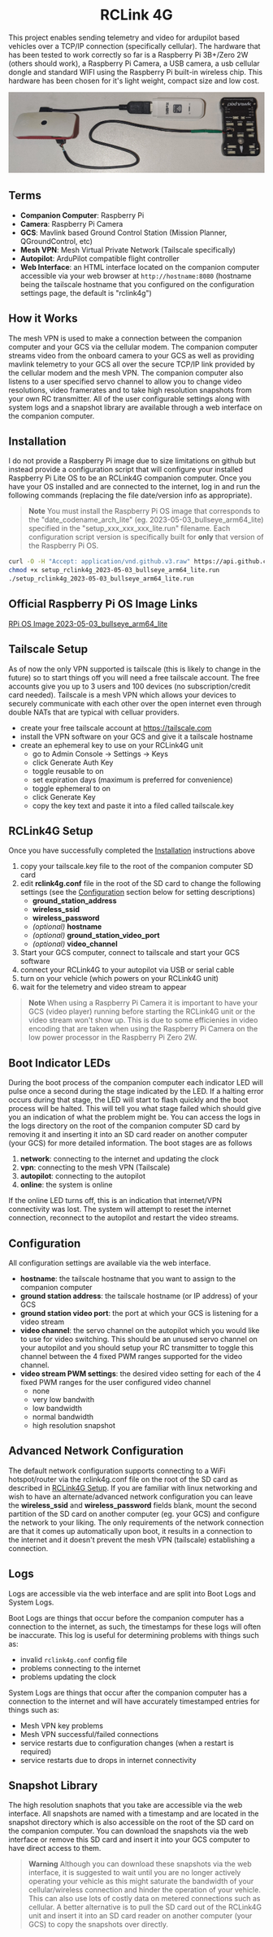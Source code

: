 <h1 style="text-align: center">RCLink 4G</h1>

This project enables sending telemetry and video for ardupilot based vehicles
over a TCP/IP connection (specifically cellular).  The hardware that has been
tested to work correctly so far is a Raspberry Pi 3B+/Zero 2W (others should
work), a Raspberry Pi Camera, a USB camera, a usb cellular dongle and standard
WIFI using the Raspberry Pi built-in wireless chip.  This hardware has been
chosen for it's light weight, compact size and low cost.

![test hardware](docs/rclink4g.jpg "test hardware")



## Terms

- **Companion Computer**: Raspberry Pi
- **Camera**: Raspberry Pi Camera
- **GCS**: Mavlink based Ground Control Station (Mission Planner, QGroundControl, etc)
- **Mesh VPN**: Mesh Virtual Private Network (Tailscale specifically)
- **Autopilot**: ArduPilot compatible flight controller
- **Web Interface**: an HTML interface located on the companion computer accessible
via your web browser at `http://hostname:8080` (hostname being the tailscale hostname
that you configured on the configuration settings page, the default is "rclink4g")



## How it Works

The mesh VPN is used to make a connection between the companion computer and your GCS
via the cellular modem.  The companion computer streams video from the onboard
camera to your GCS as well as providing mavlink telemetry to your GCS all over the
secure TCP/IP link provided by the cellular modem and the mesh VPN.  The companion
computer also listens to a user specified servo channel to allow you to change video
resolutions, video framerates and to take high resolution snapshots from your own
RC transmitter. All of the user configurable settings along with system logs and a
snapshot library are available through a web interface on the companion computer.



## Installation

I do not provide a Raspberry Pi image due to size limitations on github but instead
provide a configuration script that will configure your installed Raspberry Pi
Lite OS to be an RCLink4G companion computer. Once you have your OS installed
and are connected to the internet, log in and run the following commands (replacing
the file date/version info as appropriate).

> **Note**
You must install the Raspberry Pi OS image that corresponds to the
"date_codename_arch_lite" (eg. 2023-05-03_bullseye_arm64_lite) specified in the
"setup_xxx_xxx_xxx_lite.run" filename.  Each configuration script version is
specifically built for **only** that version of the Raspberry Pi OS.

```bash
curl -O -H "Accept: application/vnd.github.v3.raw" https://api.github.com/repos/duaneodom/rclink4g/contents/dist/setup_rclink4g_2023-05-03_bullseye_arm64_lite.run
chmod +x setup_rclink4g_2023-05-03_bullseye_arm64_lite.run
./setup_rclink4g_2023-05-03_bullseye_arm64_lite.run
```



## Official Raspberry Pi OS Image Links
[RPi OS Image 2023-05-03_bullseye_arm64_lite](https://downloads.raspberrypi.org/raspios_lite_arm64/images/raspios_lite_arm64-2023-05-03/2023-05-03-raspios-bullseye-arm64-lite.img.xz)



## Tailscale Setup

As of now the only VPN supported is tailscale (this is likely to change in the
future) so to start things off you will need a free tailscale account.  The free
accounts give you up to 3 users and 100 devices (no subscription/credit card needed).
Tailscale is a mesh VPN which allows your devices to securely communicate with
each other over the open internet even through double NATs that are typical with
celluar providers.

- create your free tailscale account at https://tailscale.com
- install the VPN software on your GCS and give it a tailscale hostname
- create an ephemeral key to use on your RCLink4G unit
    - go to Admin Console -> Settings -> Keys
    - click Generate Auth Key
    - toggle reusable to on
    - set expiration days (maximum is preferred for convenience)
    - toggle ephemeral to on
    - click Generate Key
    - copy the key text and paste it into a filed called tailscale.key



## RCLink4G Setup

Once you have successfully completed the [Installation](#installation) instructions above

1. copy your tailscale.key file to the root of the companion computer SD card
2. edit **rclink4g.conf** file in the root of the SD card to change the following
settings (see the [Configuration](#configuration) section below for setting descriptions)
    - **ground_station_address**
    - **wireless_ssid**
    - **wireless_password**
    - _(optional)_ **hostname**
    - _(optional)_ **ground_station_video_port**
    - _(optional)_ **video_channel**
4. Start your GCS computer, connect to tailscale and start your GCS software
5. connect your RCLink4G to your autopilot via USB or serial cable
6. turn on your vehicle (which powers on your RCLink4G unit)
7. wait for the telemetry and video stream to appear

> **Note**
When using a Raspberry Pi Camera it is important to have your GCS (video player) running
before starting the RCLink4G unit or the video stream won't show up.  This is due to
some efficienies in video encoding that are taken when using the Raspberry Pi Camera
on the low power processor in the Raspberry Pi Zero 2W.


## Boot Indicator LEDs

During the boot process of the companion computer each indicator LED will pulse once a
second during the stage indicated by the LED.  If a halting error occurs during
that stage, the LED will start to flash quickly and the boot process will be halted.
This will tell you what stage failed which should give you an indication of what the
problem might be.  You can access the logs in the logs directory on the root of the
companion computer SD card by removing it and inserting it into an SD card reader on
another computer (your GCS) for more detailed information.  The boot stages are as follows

1. **network**: connecting to the internet and updating the clock
2. **vpn**: connecting to the mesh VPN (Tailscale)
3. **autopilot**: connecting to the autopilot
4. **online**: the system is online

If the online LED turns off, this is an indication that internet/VPN connectivity
was lost.  The system will attempt to reset the internet connection, reconnect
to the autopilot and restart the video streams.



## Configuration

All configuration settings are available via the web interface.

- **hostname**: the tailscale hostname that you want to assign to the companion computer
- **ground station address**: the tailscale hostname (or IP address) of your GCS
- **ground station video port**: the port at which your GCS is listening for a video stream
- **video channel**: the servo channel on the autopilot which you would like to
use for video switching. This should be an unused servo channel on your autopilot and
you should setup your RC transmitter to toggle this channel between the 4 fixed PWM ranges
supported for the video channel.
- **video stream PWM settings**: the desired video setting for each of the 4 fixed PWM ranges
for the user configured video channel
    - none
    - very low bandwith
    - low bandwidth
    - normal bandwidth
    - high resolution snapshot



## Advanced Network Configuration

The default network configuration supports connecting to a WiFi hotspot/router via the
rclink4g.conf file on the root of the SD card as described in [RCLink4G Setup](rclink4g-setup).
If you are familiar with linux networking and wish to have an alternate/advanced network
configuration you can leave the **wireless_ssid** and **wireless_password** fields blank,
mount the second partition of the SD card on another computer (eg. your GCS) and configure the
network to your liking.  The only requirements of the network connection are that it comes up
automatically upon boot, it results in a connection to the internet and it doesn't prevent
the mesh VPN (tailscale) establishing a connection.



## Logs

Logs are accessible via the web interface and are split into Boot Logs and System Logs.

Boot Logs are things that occur before the companion computer has a connection to
the internet, as such, the timestamps for these logs will often be inaccurate.  This log
is useful for determining problems with things such as:

- invalid `rclink4g.conf` config file
- problems connecting to the internet
- problems updating the clock

System Logs are things that occur after the companion computer has a connection to
the internet and will have accurately timestamped entries for things such as:

- Mesh VPN key problems
- Mesh VPN successful/failed connections
- service restarts due to configuration changes (when a restart is required)
- service restarts due to drops in internet connectivity




## Snapshot Library

The high resolution snaphots that you take are accessible via the web interface.  All
snapshots are named with a timestamp and are located in the snapshot directory which
is also accessible on the root of the SD card on the companion computer.  You can
download the snapshots via the web interface or remove this SD card and insert it into
your GCS computer to have direct access to them.

> **Warning**
Although you can download these snapshots via the web interface, it is suggested to wait
until you are no longer actively operating your vehicle as this might saturate the
bandwidth of your cellular/wireless connection and hinder the operation of your vehicle.
This can also use lots of costly data on metered connections such as cellular.  A better
alternative is to pull the SD card out of the RCLink4G unit and insert it into an SD card
reader on another computer (your GCS) to copy the snapshots over directly.
